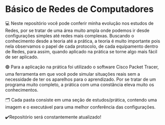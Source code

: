 # Básico de Redes de Computadores
💻 Neste repositório você pode conferir minha evolução nos estudos de Redes, por se tratar de uma área muito ampla onde podemos ir desde configurações simples até redes mais complexas. Buscando o conhecimento desde a teoria até a prática, a teoria é muito
importante pois nela observamos o papel de cada protocolo, de cada equipamento dentro de Redes, para assim, quando aplicado na prática se torne algo mais fácil de ser aplicado. 

🟢 Para a aplicação na prática foi utilizado o software Cisco Packet Tracer, uma ferramenta em que você pode simular situações reais sem a necessidade de ter os aparelhos para o aprendizado. Por se tratar de um programa muito completo, a prática com uma constância 
eleva muito os conhecimentos.

🗂️ Cada pasta consiste em uma seção de estudos/prática, contendo uma imagem e o executável para uma melhor conferência das configurações.

✔️Repositório será constantemente atualizado!
